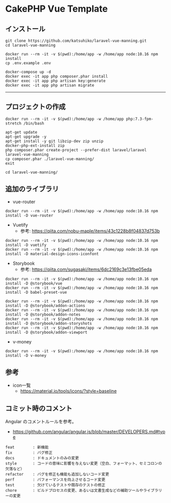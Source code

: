 # CakePHP Vue Template


## インストール

```
git clone https://github.com/katsuhiko/laravel-vue-manning.git
cd laravel-vue-manning

docker run --rm -it -v $(pwd):/home/app -w /home/app node:10.16 npm install
cp .env.example .env

docker-compose up -d
docker exec -it app php composer.phar install
docker exec -it app php artisan key:generate
docker exec -it app php artisan migrate
```

----


## プロジェクトの作成

```
docker run --rm -it -v $(pwd):/home/app -w /home/app php:7.3-fpm-stretch /bin/bash

apt-get update
apt-get upgrade -y
apt-get install -y git libzip-dev zip unzip
docker-php-ext-install zip
php composer.phar create-project --prefer-dist laravel/laravel laravel-vue-manning
cp composer.phar ./laravel-vue-manning/
exit

cd laravel-vue-manning/
```


## 追加のライブラリ

- vue-router

```
docker run --rm -it -v $(pwd):/home/app -w /home/app node:10.16 npm install -D vue-router
```

- Vuetify
    - 参考: https://qiita.com/nobu-maple/items/43c1228b8f04837d753b

```
docker run --rm -it -v $(pwd):/home/app -w /home/app node:10.16 npm install -D vuetify
docker run --rm -it -v $(pwd):/home/app -w /home/app node:10.16 npm install -D material-design-icons-iconfont
```

- Storybook
    - 参考: https://qiita.com/sugasaki/items/6dc2169c3e13fbe05eda

```
docker run --rm -it -v $(pwd):/home/app -w /home/app node:10.16 npm install -D @storybook/vue
docker run --rm -it -v $(pwd):/home/app -w /home/app node:10.16 npm install -D babel-preset-vue

docker run --rm -it -v $(pwd):/home/app -w /home/app node:10.16 npm install -D @storybook/addon-actions
docker run --rm -it -v $(pwd):/home/app -w /home/app node:10.16 npm install -D @storybook/addon-notes
docker run --rm -it -v $(pwd):/home/app -w /home/app node:10.16 npm install -D @storybook/addon-storyshots
docker run --rm -it -v $(pwd):/home/app -w /home/app node:10.16 npm install -D @storybook/addon-viewport
```

- v-money

```
docker run --rm -it -v $(pwd):/home/app -w /home/app node:10.16 npm install -D v-money
```


## 参考

- icon一覧
    - https://material.io/tools/icons/?style=baseline


## コミット時のコメント

Angular のコメントルールを参考。

- https://github.com/angular/angular.js/blob/master/DEVELOPERS.md#type

```
feat        : 新機能
fix         : バグ修正
docs        : ドキュメントのみの変更
style       : コードの意味に影響を与えない変更（空白、フォーマット、セミコロンの欠落など）
refactor    : バグを修正も機能も追加しないコード変更
perf        : パフォーマンスを向上させるコード変更
test        : 欠けているテストや既存のテストの修正
chore       : ビルドプロセスの変更、あるいは文書生成などの補助ツールやライブラリーの変更
```
